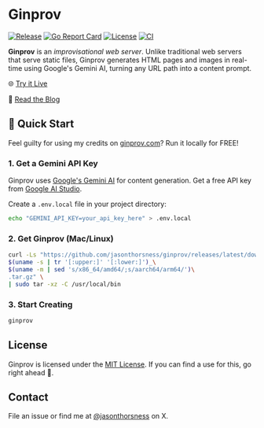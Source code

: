 # Ginprov

[![Release](https://img.shields.io/github/v/release/jasonthorsness/ginprov?label=release&style=flat-square)](https://github.com/jasonthorsness/ginprov/releases)
[![Go Report Card](https://goreportcard.com/badge/github.com/jasonthorsness/ginprov)](https://goreportcard.com/report/github.com/jasonthorsness/ginprov)
[![License](https://img.shields.io/github/license/jasonthorsness/ginprov?style=flat-square)](https://github.com/jasonthorsness/ginprov/blob/main/LICENSE)
[![CI](https://github.com/jasonthorsness/ginprov/actions/workflows/ci.yml/badge.svg)](https://github.com/jasonthorsness/ginprov/actions)

**Ginprov** is an _improvisational web server_. Unlike traditional web servers that serve static
files, Ginprov generates HTML pages and images in real-time using Google's Gemini AI, turning any
URL path into a content prompt.

🌐 [Try it Live](https://ginprov.com)

📖 [Read the Blog](https://www.jasonthorsness.com/28)

## 🚀 Quick Start

Feel guilty for using my credits on [ginprov.com](https://ginprov.com)? Run it locally for FREE!

### 1. Get a Gemini API Key

Ginprov uses
[Google's Gemini AI](https://developers.googleblog.com/en/experiment-with-gemini-20-flash-native-image-generation/)
for content generation. Get a free API key from [Google AI Studio](https://aistudio.google.com/).

Create a `.env.local` file in your project directory:

```bash
echo "GEMINI_API_KEY=your_api_key_here" > .env.local
```

### 2. Get Ginprov (Mac/Linux)

```bash
curl -Ls "https://github.com/jasonthorsness/ginprov/releases/latest/download/ginprov_\
$(uname -s | tr '[:upper:]' '[:lower:]')_\
$(uname -m | sed 's/x86_64/amd64/;s/aarch64/arm64/')\
.tar.gz" \
| sudo tar -xz -C /usr/local/bin
```

### 3. Start Creating

```bash
ginprov
```

## License

Ginprov is licensed under the [MIT License](./LICENSE). If you can find a use for this, go right
ahead 🤣.

## Contact

File an issue or find me at [@jasonthorsness](https://x.com/jasonthorsness) on X.
